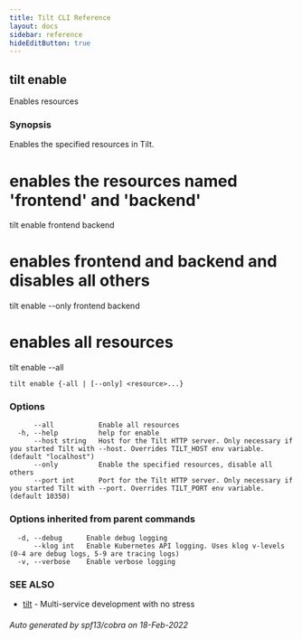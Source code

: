 ```yaml
---
title: Tilt CLI Reference
layout: docs
sidebar: reference
hideEditButton: true
---
```

## tilt enable

Enables resources

### Synopsis

Enables the specified resources in Tilt.

# enables the resources named 'frontend' and 'backend'
tilt enable frontend backend

# enables frontend and backend and disables all others
tilt enable --only frontend backend

# enables all resources
tilt enable --all


```
tilt enable {-all | [--only] <resource>...}
```

### Options

```
      --all           Enable all resources
  -h, --help          help for enable
      --host string   Host for the Tilt HTTP server. Only necessary if you started Tilt with --host. Overrides TILT_HOST env variable. (default "localhost")
      --only          Enable the specified resources, disable all others
      --port int      Port for the Tilt HTTP server. Only necessary if you started Tilt with --port. Overrides TILT_PORT env variable. (default 10350)
```

### Options inherited from parent commands

```
  -d, --debug      Enable debug logging
      --klog int   Enable Kubernetes API logging. Uses klog v-levels (0-4 are debug logs, 5-9 are tracing logs)
  -v, --verbose    Enable verbose logging
```

### SEE ALSO

* [tilt](tilt.html)	 - Multi-service development with no stress

###### Auto generated by spf13/cobra on 18-Feb-2022
